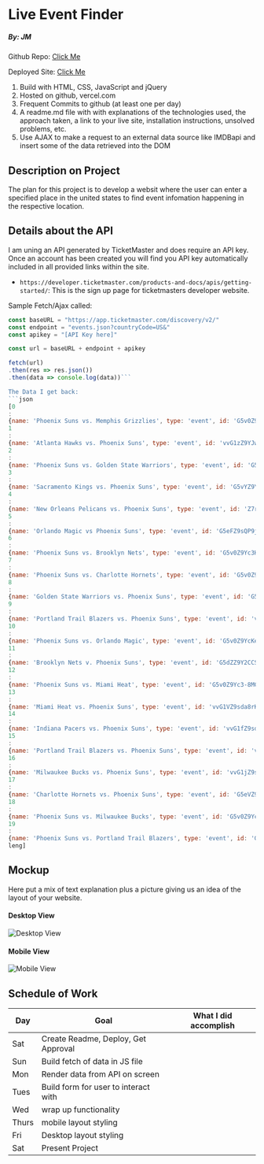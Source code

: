 
# Live Event Finder
##### By: JM

Github Repo: [Click Me](https://github.com/jeffmcd21/seir-seal-project1/)

Deployed Site: [Click Me](https://seir-seal-project1-tan.vercel.app/)


1. Build with HTML, CSS, JavaScript and jQuery
2. Hosted on github, vercel.com
3. Frequent Commits to github (at least one per day)
4. A readme.md file with with explanations of the technologies used, the approach taken, a link to your live site, installation instructions, unsolved problems, etc.
5. Use AJAX to make a request to an external data source like IMDBapi and insert some of the data retrieved into the DOM


## Description on Project

The plan for this project is to develop a websit where the user can enter a specified place in the united states to find event infomation happening in the respective location.


## Details about the API

I am uning an API generated by TicketMaster and does require an API key. Once an account has been created you will find you API key automatically included in all provided links within the site.

- `https://developer.ticketmaster.com/products-and-docs/apis/getting-started/`: This is the sign up page for ticketmasters developer website.

Sample Fetch/Ajax called:
```js
const baseURL = "https://app.ticketmaster.com/discovery/v2/"
const endpoint = "events.json?countryCode=US&"
const apikey = "[API Key here]"

const url = baseURL + endpoint + apikey

fetch(url)
.then(res => res.json())
.then(data => console.log(data))```

The Data I get back:
```json
[0
: 
{name: 'Phoenix Suns vs. Memphis Grizzlies', type: 'event', id: 'G5v0Z9Yc3BZyy', test: false, url: 'https://www.ticketmaster.com/phoenix-suns-vs-memph…phoenix-arizona-12-02-2023/event/19005F0B52E80E79', …}
1
: 
{name: 'Atlanta Hawks vs. Phoenix Suns', type: 'event', id: 'vvG1zZ9YJwb39L', test: false, url: 'https://www.ticketmaster.com/atlanta-hawks-vs-phoe…atlanta-georgia-02-02-2024/event/0E005F09B26125DF', …}
2
: 
{name: 'Phoenix Suns vs. Golden State Warriors', type: 'event', id: 'G5v0Z9Yc3DYBk', test: false, url: 'https://www.ticketmaster.com/phoenix-suns-vs-golde…phoenix-arizona-12-12-2023/event/19005F0B52EF0E86', …}
3
: 
{name: 'Sacramento Kings vs. Phoenix Suns', type: 'event', id: 'G5vYZ9YBkpvBo', test: false, url: 'https://www.ticketmaster.com/sacramento-kings-vs-p…ento-california-12-22-2023/event/1C005F0E86581E91', …}
4
: 
{name: 'New Orleans Pelicans vs. Phoenix Suns', type: 'event', id: 'Z7r9jZ1AdJ9uK', test: false, url: 'https://www.ticketmaster.com/event/Z7r9jZ1AdJ9uK', …}
5
: 
{name: 'Orlando Magic vs Phoenix Suns', type: 'event', id: 'G5eFZ9sQP9jM0', test: false, url: 'https://www.ticketmaster.com/orlando-magic-vs-phoe…orlando-florida-01-28-2024/event/22005F16A55DCDE4', …}
6
: 
{name: 'Phoenix Suns vs. Brooklyn Nets', type: 'event', id: 'G5v0Z9Yc3HOBF', test: false, url: 'https://www.ticketmaster.com/phoenix-suns-vs-brook…phoenix-arizona-12-13-2023/event/19005F0B52F20E88', …}
7
: 
{name: 'Phoenix Suns vs. Charlotte Hornets', type: 'event', id: 'G5v0Z9YcKv8Bt', test: false, url: 'https://www.ticketmaster.com/phoenix-suns-vs-charl…phoenix-arizona-12-29-2023/event/19005F0B53050EA9', …}
8
: 
{name: 'Golden State Warriors vs. Phoenix Suns', type: 'event', id: 'G5vYZ9svB7-aF', test: false, url: 'https://www.ticketmaster.com/golden-state-warriors…isco-california-02-10-2024/event/1C005F107A121248', …}
9
: 
{name: 'Portland Trail Blazers vs. Phoenix Suns', type: 'event', id: 'vvG1HZ9YN-RJDT', test: false, url: 'https://www.ticketmaster.com/portland-trail-blazer…portland-oregon-12-19-2023/event/0F005F08E1BE6EFF', …}
10
: 
{name: 'Phoenix Suns vs. Orlando Magic', type: 'event', id: 'G5v0Z9YcKe8Bi', test: false, url: 'https://www.ticketmaster.com/phoenix-suns-vs-orlan…phoenix-arizona-12-31-2023/event/19005F0B53090EAC', …}
11
: 
{name: 'Brooklyn Nets v. Phoenix Suns', type: 'event', id: 'G5dZZ9Y2CCSkv', test: false, url: 'https://www.ticketmaster.com/brooklyn-nets-v-phoen…ooklyn-new-york-01-31-2024/event/30005F03CE3B3181', …}
12
: 
{name: 'Phoenix Suns vs. Miami Heat', type: 'event', id: 'G5v0Z9Yc3-8MC', test: false, url: 'https://www.ticketmaster.com/phoenix-suns-vs-miami…phoenix-arizona-01-05-2024/event/19005F0B52850DCE', …}
13
: 
{name: 'Miami Heat vs. Phoenix Suns', type: 'event', id: 'vvG1VZ9sda8rKs', test: false, url: 'https://www.ticketmaster.com/miami-heat-vs-phoenix…s-miami-florida-01-29-2024/event/0D005F10C941E4F1', …}
14
: 
{name: 'Indiana Pacers vs. Phoenix Suns', type: 'event', id: 'vvG1fZ9sdJAAly', test: false, url: 'https://www.ticketmaster.com/indiana-pacers-vs-pho…napolis-indiana-01-26-2024/event/05005F10E6145AF9', …}
15
: 
{name: 'Portland Trail Blazers vs. Phoenix Suns', type: 'event', id: 'vvG1HZ9YN-SUH3', test: false, url: 'https://www.ticketmaster.com/portland-trail-blazer…portland-oregon-01-14-2024/event/0F005F08E1CF6F12', …}
16
: 
{name: 'Milwaukee Bucks vs. Phoenix Suns', type: 'event', id: 'vvG1jZ9sTtWKwe', test: false, url: 'https://www.ticketmaster.com/milwaukee-bucks-vs-ph…aukee-wisconsin-03-17-2024/event/07005F1FE9F53C82', …}
17
: 
{name: 'Charlotte Hornets vs. Phoenix Suns', type: 'event', id: 'G5eVZ9R6mXJ34', test: false, url: 'https://www.ticketmaster.com/charlotte-hornets-vs-…-north-carolina-03-15-2024/event/2D005EF1EEFA6495', …}
18
: 
{name: 'Phoenix Suns vs. Milwaukee Bucks', type: 'event', id: 'G5v0Z9Yc3P8Mr', test: false, url: 'https://www.ticketmaster.com/phoenix-suns-vs-milwa…phoenix-arizona-02-06-2024/event/19005F0B52950DDE', …}
19
: 
{name: 'Phoenix Suns vs. Portland Trail Blazers', type: 'event', id: 'G5v0Z9Yc3T8Bb', test: false, url: 'https://www.ticketmaster.com/phoenix-suns-vs-portl…phoenix-arizona-01-01-2024/event/19005F0B52FD0E98', …}
leng]
```


## Mockup

Here put a mix of text explanation plus a picture giving us an idea of the layout of your website.

#### Desktop View

![Desktop View](https://i.imgur.com/0GqxNxT.png)

#### Mobile View

![Mobile View](https://i.imgur.com/Lh0Pwwo.png)


## Schedule of Work

|Day | Goal | What I did accomplish |
|----|------|-----------------------|
| Sat | Create Readme, Deploy, Get Approval | |
| Sun | Build fetch of data in JS file ||
| Mon | Render data from API on screen ||
| Tues| Build form for user to interact with ||
| Wed | wrap up functionality ||
|Thurs| mobile layout styling ||
| Fri | Desktop layout styling ||
| Sat | Present Project ||